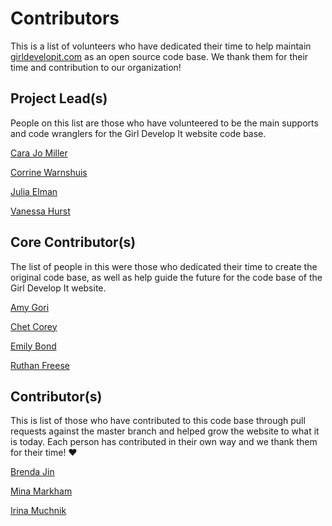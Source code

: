 # Contributors

This is a list of volunteers who have dedicated their time to help maintain [girldevelopit.com](http://girldevelopit.com ) as an open source code base. We thank them for their time and contribution to our organization!

## Project Lead(s)

People on this list are those who have volunteered to be the main supports and code wranglers for the Girl Develop It website code base.

[Cara Jo Miller](https://github.com/Cara-Jo)

[Corrine Warnshuis](https://github.com/corinnepw)

[Julia Elman](https://github.com/juliaelman)

[Vanessa Hurst](https://github.com/DBNess)

## Core Contributor(s)

The list of people in this were those who dedicated their time to create the original code base, as well as help guide the future for the code base of the Girl Develop It website. 

[Amy Gori](https://github.com/amygori)

[Chet Corey](https://github.com/chetcorey)

[Emily Bond](https://github.com/emmylucille)

[Ruthan Freese](https://github.com/therufs)

## Contributor(s)

This is list of those who have contributed to this code base through pull requests against the master branch and helped grow the website to what it is today. Each person has contributed in their own way and we thank them for their time! :hearts:

[Brenda Jin](https://github.com/brendajin)

[Mina Markham](https://github.com/minamarkham)

[Irina Muchnik](https://github.com/imuchnik)






